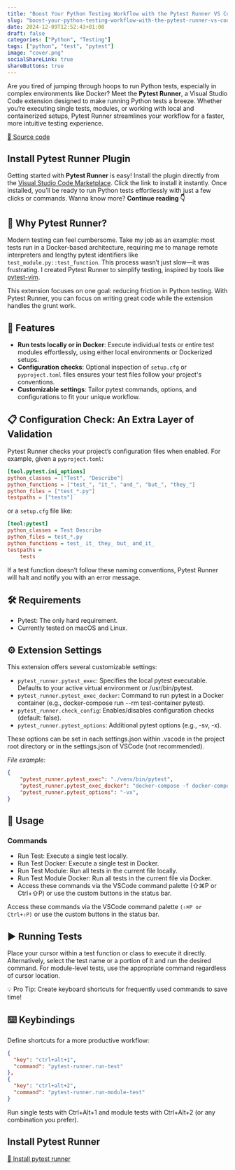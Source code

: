 ```yaml
---
title: "Boost Your Python Testing Workflow with the Pytest Runner VS Code Extension"
slug: "boost-your-python-testing-workflow-with-the-pytest-runner-vs-code-extension"
date: 2024-12-09T12:52:43+01:00
draft: false
categories: ["Python", "Testing"]
tags: ["python", "test", "pytest"]
image: "cover.png"
socialShareLink: true
shareButtons: true
---
```


Are you tired of jumping through hoops to run Python tests, especially in complex
environments like Docker? Meet the **Pytest Runner**, a Visual Studio Code extension
designed to make running Python tests a breeze. Whether you’re executing single tests,
modules, or working with local and containerized setups, Pytest Runner streamlines your
workflow for a faster, more intuitive testing experience.

[💾 Source code](https://github.com/ernestoarbitrio/pytest-runner)

## Install Pytest Runner Plugin  

Getting started with **Pytest Runner** is easy! Install the plugin directly from the [Visual Studio Code Marketplace](https://marketplace.visualstudio.com/items?itemName=pamaron.pytest-runner). Click the link to install it instantly. Once installed, you’ll be ready to run Python tests effortlessly with just a few clicks or commands. Wanna know more? **Continue reading 👇**

## 🚀 Why Pytest Runner?

Modern testing can feel cumbersome. Take my job as an example: most tests run in a Docker-based architecture, requiring me to manage remote interpreters and lengthy pytest identifiers like `test_module.py::test_function`. This process wasn’t just slow—it was frustrating. I created Pytest Runner to simplify testing, inspired by tools like [pytest-vim](https://vimawesome.com/plugin/pytest-vim).  

This extension focuses on one goal: reducing friction in Python testing. With Pytest Runner, you can focus on writing great code while the extension handles the grunt work.  

## 🌟 Features  

- **Run tests locally or in Docker**: Execute individual tests or entire test modules effortlessly, using either local environments or Dockerized setups.  
- **Configuration checks**: Optional inspection of `setup.cfg` or `pyproject.toml` files ensures your test files follow your project's conventions.  
- **Customizable settings**: Tailor pytest commands, options, and configurations to fit your unique workflow.  

## 📋 Configuration Check: An Extra Layer of Validation  

Pytest Runner checks your project’s configuration files when enabled. For example, given a `pyproject.toml`:  

```toml
[tool.pytest.ini_options]
python_classes = ["Test", "Describe"]
python_functions = ["test_", "it_", "and_", "but_", "they_"]
python_files = ["test_*.py"]
testpaths = ["tests"]
```

or a `setup.cfg` file like:

```ini
[tool:pytest]
python_classes = Test Describe
python_files = test_*.py
python_functions = test_ it_ they_ but_ and_it_
testpaths =
    tests
```

If a test function doesn’t follow these naming conventions, Pytest Runner will halt and notify you with an error message.

## 🛠️ Requirements

- Pytest: The only hard requirement.
- Currently tested on macOS and Linux.

## ⚙️ Extension Settings

This extension offers several customizable settings:

- `pytest_runner.pytest_exec`: Specifies the local pytest executable. Defaults to your active virtual environment or /usr/bin/pytest.
- `pytest_runner.pytest_exec_docker`: Command to run pytest in a Docker container (e.g., docker-compose run --rm test-container pytest).
- `pytest_runner.check_config`: Enables/disables configuration checks (default: false).
- `pytest_runner.pytest_options`: Additional pytest options (e.g., -sv, -x).

These options can be set in each settings.json within .vscode in the project root directory or in the settings.json of VSCode (not recommended).

*File example:*

```json
{
    "pytest_runner.pytest_exec": "./venv/bin/pytest",
    "pytest_runner.pytest_exec_docker": "docker-compose -f docker-compose.testing.yml run --rm testrunner_container pytest",
    "pytest_runner.pytest_options": "-vx",
}
```

## 🎯 Usage

### Commands

- Run Test: Execute a single test locally.
- Run Test Docker: Execute a single test in Docker.
- Run Test Module: Run all tests in the current file locally.
- Run Test Module Docker: Run all tests in the current file via Docker.
- Access these commands via the VSCode command palette (⇧⌘P or Ctrl+⇧P) or use the custom buttons in the status bar.

Access these commands via the VSCode command palette `(⇧⌘P or Ctrl+⇧P)` or use the custom buttons in the status bar.

## ▶️ Running Tests

Place your cursor within a test function or class to execute it directly.
Alternatively, select the test name or a portion of it and run the desired command.
For module-level tests, use the appropriate command regardless of cursor location.

💡 Pro Tip: Create keyboard shortcuts for frequently used commands to save time!

## ⌨️ Keybindings

Define shortcuts for a more productive workflow:

```json
{
  "key": "ctrl+alt+1",
  "command": "pytest-runner.run-test"
},
{
  "key": "ctrl+alt+2",
  "command": "pytest-runner.run-module-test"
}
```

Run single tests with Ctrl+Alt+1 and module tests with Ctrl+Alt+2 (or any combination you prefer).

## Install Pytest Runner

[💾 Install pytest runner](vscode:extension/pamaron.pytest-runner)